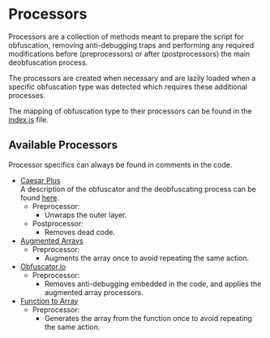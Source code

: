 # Processors
Processors are a collection of methods meant to prepare the script for obfuscation, removing anti-debugging traps
and performing any required modifications before (preprocessors) or after (postprocessors) the main deobfuscation process.

The processors are created when necessary and are lazily loaded when a specific obfuscation type was detected
which requires these additional processes.

The mapping of obfuscation type to their processors can be found in the [index.js](index.js) file.

## Available Processors
Processor specifics can always be found in comments in the code.
* [Caesar Plus](src/processors/caesarp.js) <br/> 
  A description of the obfuscator and the deobfuscating process can be found [here](https://www.perimeterx.com/tech-blog/2020/deobfuscating-caesar/). <br/>
  - Preprocessor:
    - Unwraps the outer layer.
  - Postprocessor: 
    - Removes dead code.
* [Augmented Arrays](src/processors/augmentedArray.js) <br/> 
  - Preprocessor:
    - Augments the array once to avoid repeating the same action.
* [Obfuscator.io](src/processors/obfuscatorIo.js) <br/> 
  - Preprocessor:
    - Removes anti-debugging embedded in the code, and applies the augmented array processors.
* [Function to Array](src/processors/functionToArray.js) <br/> 
  - Preprocessor:
    - Generates the array from the function once to avoid repeating the same action.